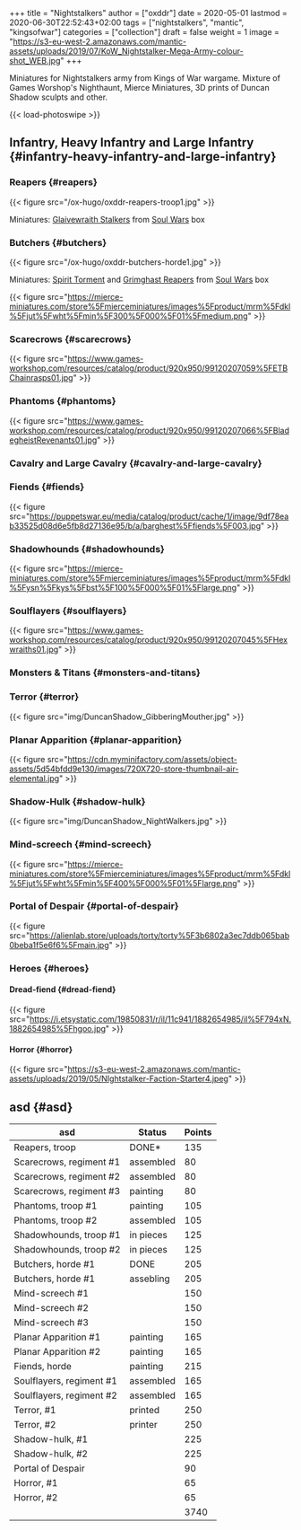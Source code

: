 +++
title = "Nightstalkers"
author = ["oxddr"]
date = 2020-05-01
lastmod = 2020-06-30T22:52:43+02:00
tags = ["nightstalkers", "mantic", "kingsofwar"]
categories = ["collection"]
draft = false
weight = 1
image = "https://s3-eu-west-2.amazonaws.com/mantic-assets/uploads/2019/07/KoW_Nightstalker-Mega-Army-colour-shot_WEB.jpg"
+++

Miniatures for Nightstalkers army from Kings of War wargame. Mixture of Games Worshop's
Nighthaunt, Mierce Miniatures, 3D prints of Duncan Shadow sculpts and other.

<!--more-->

{{< load-photoswipe >}}


## Infantry, Heavy Infantry and Large Infantry {#infantry-heavy-infantry-and-large-infantry}


### Reapers {#reapers}

{{< figure src="/ox-hugo/oxddr-reapers-troop1.jpg" >}}

Miniatures: [Glaivewraith Stalkers](./img/GW_SoulWars_GlaivewraithStalkers.jpg) from [Soul Wars](images/collection/nightstalkes/SoulWars.jpg) box


### Butchers {#butchers}

{{< figure src="/ox-hugo/oxddr-butchers-horde1.jpg" >}}

Miniatures: [Spirit Torment](./img/GW_SoulWars_SpiritTourment.jpg) and [Grimghast Reapers](./img/GW_SoulWars_GrimghastReapers.jpg) from [Soul Wars](./img/SoulWars.jpg) box

{{< figure src="https://mierce-miniatures.com/store%5Fmierceminiatures/images%5Fproduct/mrm%5Fdkl%5Fjut%5Fwht%5Fmin%5F300%5F000%5F01%5Fmedium.png" >}}


### Scarecrows {#scarecrows}

{{< figure src="https://www.games-workshop.com/resources/catalog/product/920x950/99120207059%5FETBChainrasps01.jpg" >}}


### Phantoms {#phantoms}

{{< figure src="https://www.games-workshop.com/resources/catalog/product/920x950/99120207066%5FBladegheistRevenants01.jpg" >}}


### Cavalry and Large Cavalry {#cavalry-and-large-cavalry}


### Fiends {#fiends}

{{< figure src="https://puppetswar.eu/media/catalog/product/cache/1/image/9df78eab33525d08d6e5fb8d27136e95/b/a/barghest%5Ffiends%5F003.jpg" >}}


### Shadowhounds {#shadowhounds}

{{< figure src="https://mierce-miniatures.com/store%5Fmierceminiatures/images%5Fproduct/mrm%5Fdkl%5Fysn%5Fkys%5Fbst%5F100%5F000%5F01%5Flarge.png" >}}


### Soulflayers {#soulflayers}

{{< figure src="https://www.games-workshop.com/resources/catalog/product/920x950/99120207045%5FHexwraiths01.jpg" >}}


### Monsters & Titans {#monsters-and-titans}


### Terror {#terror}

{{< figure src="img/DuncanShadow_GibberingMouther.jpg" >}}


### Planar Apparition {#planar-apparition}

{{< figure src="https://cdn.myminifactory.com/assets/object-assets/5d54bfdd9e130/images/720X720-store-thumbnail-air-elemental.jpg" >}}


### Shadow-Hulk {#shadow-hulk}

{{< figure src="img/DuncanShadow_NightWalkers.jpg" >}}


### Mind-screech {#mind-screech}

{{< figure src="https://mierce-miniatures.com/store%5Fmierceminiatures/images%5Fproduct/mrm%5Fdkl%5Fjut%5Fwht%5Fmin%5F400%5F000%5F01%5Flarge.png" >}}


### Portal of Despair {#portal-of-despair}

{{< figure src="https://alienlab.store/uploads/torty/torty%5F3b6802a3ec7ddb065bab0beba1f5e6f6%5Fmain.jpg" >}}


### Heroes {#heroes}


#### Dread-fiend {#dread-fiend}

{{< figure src="https://i.etsystatic.com/19850831/r/il/11c941/1882654985/il%5F794xN.1882654985%5Fhgoo.jpg" >}}


#### Horror {#horror}

{{< figure src="https://s3-eu-west-2.amazonaws.com/mantic-assets/uploads/2019/05/NIghtstalker-Faction-Starter4.jpeg" >}}


## asd {#asd}

| asd                      | Status    | Points |
|--------------------------|-----------|--------|
| Reapers, troop           | DONE\*    | 135    |
| Scarecrows, regiment #1  | assembled | 80     |
| Scarecrows, regiment #2  | assembled | 80     |
| Scarecrows, regiment #3  | painting  | 80     |
| Phantoms, troop #1       | painting  | 105    |
| Phantoms, troop #2       | assembled | 105    |
| Shadowhounds, troop #1   | in pieces | 125    |
| Shadowhounds, troop #2   | in pieces | 125    |
| Butchers, horde #1       | DONE      | 205    |
| Butchers, horde #1       | assebling | 205    |
| Mind-screech #1          |           | 150    |
| Mind-screech #2          |           | 150    |
| Mind-screech #3          |           | 150    |
| Planar Apparition #1     | painting  | 165    |
| Planar Apparition #2     | painting  | 165    |
| Fiends, horde            | painting  | 215    |
| Soulflayers, regiment #1 | assembled | 165    |
| Soulflayers, regiment #2 | assembled | 165    |
| Terror, #1               | printed   | 250    |
| Terror, #2               | printer   | 250    |
| Shadow-hulk, #1          |           | 225    |
| Shadow-hulk, #2          |           | 225    |
| Portal of Despair        |           | 90     |
| Horror, #1               |           | 65     |
| Horror, #2               |           | 65     |
|                          |           | 3740   |
